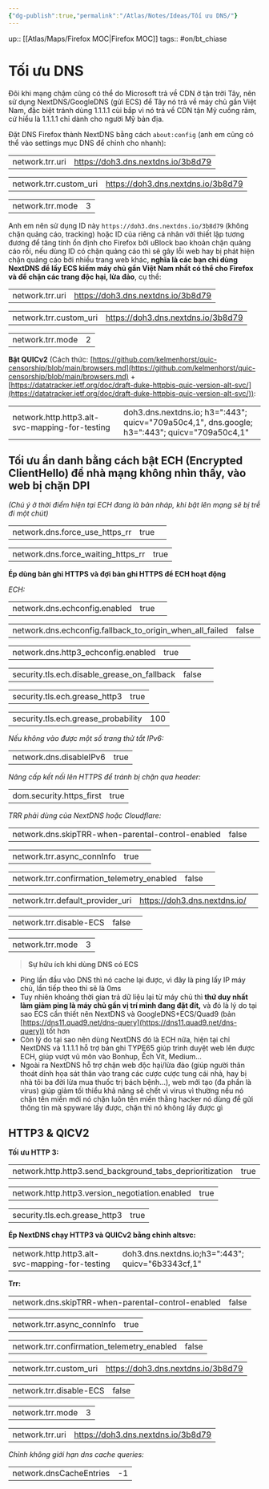 ```yaml
---
{"dg-publish":true,"permalink":"/Atlas/Notes/Ideas/Tối ưu DNS/"}
---
```


up:: [[Atlas/Maps/Firefox MOC\|Firefox MOC]]
tags:: #on/bt_chiase 

# Tối ưu DNS
Đôi khi mạng chậm cũng có thể do Microsoft trả về CDN ở tận trời Tây, nên sử dụng NextDNS/GoogleDNS (gửi ECS) để Tây nó trả về máy chủ gần Việt Nam, đặc biệt tránh dùng 1.1.1.1 cùi bắp vì nó trả về CDN tận Mỹ cuồng râm, cứ hiểu là 1.1.1.1 chỉ dành cho người Mỹ bản địa.

Đặt DNS Firefox thành NextDNS bằng cách `about:config` (anh em cũng có thể vào settings mục DNS để chỉnh cho nhanh):  

|   |   |
|---|---|
|network.trr.uri|https://doh3.dns.nextdns.io/3b8d79|

|   |   |
|---|---|
|network.trr.custom_uri|https://doh3.dns.nextdns.io/3b8d79|

|   |   |
|---|---|
|network.trr.mode|3|

  
Anh em nên sử dụng ID này `https://doh3.dns.nextdns.io/3b8d79` (không chặn quảng cáo, tracking) hoặc ID của riêng cá nhân với thiết lập tương đương để tăng tính ổn định cho Firefox bởi uBlock bao khoản chặn quảng cáo rồi, nếu dùng ID có chặn quảng cáo thì sẽ gây lỗi web hay bị phát hiện chặn quảng cáo bởi nhiều trang web khác, **nghĩa là các bạn chỉ dùng NextDNS để lấy ECS kiếm máy chủ gần Việt Nam nhất có thể cho Firefox** **và để chặn các trang độc hại, lừa đảo**, cụ thể:  
  

|   |   |
|---|---|
|network.trr.uri|https://doh3.dns.nextdns.io/3b8d79|

|   |   |
|---|---|
|network.trr.custom_uri|https://doh3.dns.nextdns.io/3b8d79|

|   |   |
|---|---|
|network.trr.mode|2|

  
**Bật QUICv2** (Cách thức: [https://github.com/kelmenhorst/quic-censorship/blob/main/browsers.md](https://github.com/kelmenhorst/quic-censorship/blob/main/browsers.md) + [https://datatracker.ietf.org/doc/draft-duke-httpbis-quic-version-alt-svc/](https://datatracker.ietf.org/doc/draft-duke-httpbis-quic-version-alt-svc/)):  

|   |   |
|---|---|
|network.http.http3.alt-svc-mapping-for-testing|doh3.dns.nextdns.io; h3=":443"; quicv="709a50c4,1", dns.google; h3=":443"; quicv="709a50c4,1"|

  
## Tối ưu ẩn danh bằng cách bật ECH (Encrypted ClientHello) để nhà mạng không nhìn thấy, vào web bị chặn DPI 
*(Chú ý ở thời điểm hiện tại ECH đang là bản nháp, khi bật lên mạng sẽ bị trễ đi một chút)*

|   |   |   |
|---|---|---|
|network.dns.force_use_https_rr|true||

|   |   |
|---|---|
|network.dns.force_waiting_https_rr|true|

  
**Ép dùng bản ghi HTTPS và đợi bản ghi HTTPS để ECH hoạt động** 

*ECH:*  

|   |   |   |
|---|---|---|
|network.dns.echconfig.enabled|true||

|   |   |   |
|---|---|---|
|network.dns.echconfig.fallback_to_origin_when_all_failed|false||

|   |   |   |
|---|---|---|
|network.dns.http3_echconfig.enabled|true||

|   |   |   |
|---|---|---|
|security.tls.ech.disable_grease_on_fallback|false||

|   |   |
|---|---|
|security.tls.ech.grease_http3|true|

|   |   |
|---|---|
|security.tls.ech.grease_probability|100|

*Nếu không vào được một số trang thử tắt IPv6:*  

|   |   |
|---|---|
|network.dns.disableIPv6|true|

*Nâng cấp kết nối lên HTTPS để tránh bị chặn qua header:*

|   |   |
|---|---|
|dom.security.https_first|true|

*TRR phải dùng của NextDNS hoặc Cloudflare:*  

|   |   |   |
|---|---|---|
|network.dns.skipTRR-when-parental-control-enabled|false||

|   |   |   |
|---|---|---|
|network.trr.async_connInfo|true||

|   |   |   |
|---|---|---|
|network.trr.confirmation_telemetry_enabled|false||

|   |   |   |
|---|---|---|
|network.trr.default_provider_uri|https://doh3.dns.nextdns.io/||

|   |   |   |
|---|---|---|
|network.trr.disable-ECS|false||

|   |   |
|---|---|
|network.trr.mode|3|


> **Sự hữu ích khi dùng DNS có ECS**

- Ping lần đầu vào DNS thì nó cache lại được, vì đây là ping lấy IP máy chủ, lần tiếp theo thì sẽ là 0ms
- Tuy nhiên khoảng thời gian trả dữ liệu lại từ máy chủ thì **thứ duy nhất làm giảm ping là máy chủ gần vị trí mình đang đặt đít,** và đó là lý do tại sao ECS cần thiết nên NextDNS và GoogleDNS+ECS/Quad9 (bản [https://dns11.quad9.net/dns-query](https://dns11.quad9.net/dns-query)) tốt hơn
- Còn lý do tại sao nên dùng NextDNS đó là ECH nữa, hiện tại chỉ NextDNS và 1.1.1.1 hỗ trợ bản ghi TYPE65 giúp trình duyệt web lên được ECH, giúp vượt vũ môn vào Bonhup, Ếch Vít, Medium...
- Ngoài ra NextDNS hỗ trợ chặn web độc hại/lừa đảo (giúp người thân thoát dính họa sát thân vào trang các cược cược tung cái nhà, hay bị nhà tôi ba đời lừa mua thuốc trị bách bệnh...), web mới tạo (đa phần là virus) giúp giảm tối thiểu khả năng sẽ chết vì virus vì thường nếu nó chặn tên miền mới nó chặn luôn tên miền thằng hacker nó dùng để gửi thông tin mà spyware lấy được, chặn thì nó không lấy được gì

## HTTP3 & QICV2
**Tối ưu HTTP 3:**

|   |   |
|---|---|
|network.http.http3.send_background_tabs_deprioritization|true|

|   |   |
|---|---|
|network.http.http3.version_negotiation.enabled|true|

|   |   |
|---|---|
|security.tls.ech.grease_http3|true|

**Ép NextDNS chạy HTTP3 và QUICv2 bằng chỉnh altsvc:**  

|   |   |
|---|---|
|network.http.http3.alt-svc-mapping-for-testing|doh3.dns.nextdns.io;h3=":443"; quicv="6b3343cf,1" |

**Trr:**

|   |   |
|---|---|
|network.dns.skipTRR-when-parental-control-enabled|false|

|   |   |
|---|---|
|network.trr.async_connInfo|true|

|   |   |
|---|---|
|network.trr.confirmation_telemetry_enabled|false|

|   |   |
|---|---|
|network.trr.custom_uri|https://doh3.dns.nextdns.io/3b8d79|

|   |   |
|---|---|
|network.trr.disable-ECS|false|

|   |   |
|---|---|
|network.trr.mode|3|

|   |   |
|---|---|
|network.trr.uri|https://doh3.dns.nextdns.io/3b8d79|

*Chỉnh không giới hạn dns cache queries:*

|   |   |
|---|---|
|network.dnsCacheEntries|-1|
